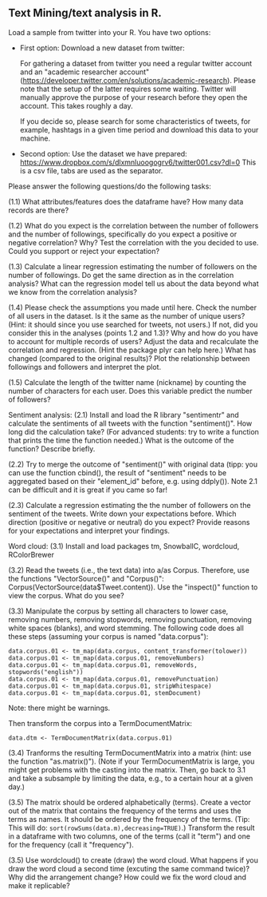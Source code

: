 ## Text Mining/text analysis in R.

Load a sample from twitter into your R. You have two options:
* First option: Download a new dataset from twitter:

  For gathering a dataset from twitter you need a regular twitter account and an "academic researcher account" (https://developer.twitter.com/en/solutions/academic-research). Please note that the setup of the latter requires some waiting. Twitter will manually approve the purpose of your research before they open the account. This takes roughly a day.
  
  If you decide so, please search for some characteristics of tweets, for example, hashtags in a given time period and download this data to your machine.

* Second option: Use the dataset we have prepared: https://www.dropbox.com/s/dlxmnluoogogrv6/twitter001.csv?dl=0 
  This is a csv file, tabs are used as the separator.

Please answer the following questions/do the following tasks:

(1.1) What attributes/features does the dataframe have? How many data records are there?

(1.2) What do you expect is the correlation between the number of followers and the number of followings, specifically do you expect a positive or negative correlation? Why? Test the correlation with the you decided to use. Could you support or reject your expectation?

(1.3) Calculate a linear regression estimating the number of followers on the number of followings. Do get the same direction as in the correlation analysis? What can the regression model tell us about the data beyond what we know from the correlation analysis?

(1.4) Please check the assumptions you made until here. Check the number of all users in the dataset. Is it the same as the number of unique users? (Hint: it should since you use searched for tweets, not users.) If not, did you consider this in the analyses (points 1.2 and 1.3)? Why and how do you have to account for multiple records of users? Adjust the data and recalculate the correlation and regression. (Hint the package plyr can help here.) What has changed (compared to the original results)? Plot the relationship between followings and followers and interpret the plot.

(1.5) Calculate the length of the twitter name (nickname) by counting the number of characters for each user. Does this variable predict the number of followers?

Sentiment analysis:
(2.1) Install and load the R library "sentimentr" and calculate the sentiments of all tweets with the function "sentiment()". How long did the calculation take? (For advanced students: try to write a function that prints the time the function needed.) What is the outcome of the function? Describe briefly. 

(2.2) Try to merge the outcome of "sentiment()" with original data (tipp: you can use the function cbind(), the result of "sentiment" needs to be aggregated based on their "element_id" before, e.g. using ddply()). Note 2.1 can be difficult and it is great if you came so far!

(2.3) Calculate a regression estimating the the number of followers on the sentiment of the tweets. Write down your expectations before. Which direction (positive or negative or neutral) do you expect? Provide reasons for your expectations and interpret your findings. 

Word cloud:
(3.1) Install and load packages tm, SnowballC, wordcloud, RColorBrewer

(3.2) Read the tweets (i.e., the text data) into a/as Corpus. Therefore, use the functions "VectorSource()" and "Corpus()": Corpus(VectorSource(data$Tweet.content)). Use the "inspect()" function to view the corpus. What do you see?

(3.3) Manipulate the corpus by setting all characters to lower case, removing numbers, removing stopwords, removing punctuation, removing white spaces (blanks), and word stemming. The following code does all these steps (assuming your corpus is named "data.corpus"):
```
data.corpus.01 <- tm_map(data.corpus, content_transformer(tolower))
data.corpus.01 <- tm_map(data.corpus.01, removeNumbers)
data.corpus.01 <- tm_map(data.corpus.01, removeWords, stopwords("english"))
data.corpus.01 <- tm_map(data.corpus.01, removePunctuation)
data.corpus.01 <- tm_map(data.corpus.01, stripWhitespace)
data.corpus.01 <- tm_map(data.corpus.01, stemDocument)
```
Note: there might be warnings.

Then transform the corpus into a TermDocumentMatrix:
```
data.dtm <- TermDocumentMatrix(data.corpus.01)
```
(3.4) Tranforms the resulting TermDocumentMatrix into a matrix (hint: use the function "as.matrix()"). (Note if your TermDocumentMatrix is large, you might get problems with the casting into the matrix. Then, go back to 3.1 and take a subsample by limiting the data, e.g., to a certain hour at a given day.)

(3.5) The matrix should be ordered alphabetically (terms). Create a vector out of the matrix that contains the frequency of the terms and uses the terms as names. It should be ordered by the frequency of the terms. (Tip: This will do: ```sort(rowSums(data.m),decreasing=TRUE)```.) Transform the result in a dataframe with two columns, one of the terms (call it "term") and one for the frequency (call it "frequency").

(3.5) Use wordcloud() to create (draw) the word cloud. What happens if you draw the word cloud a second time (excuting the same command twice)? Why did the arrangement change? How could we fix the word cloud and make it replicable?

